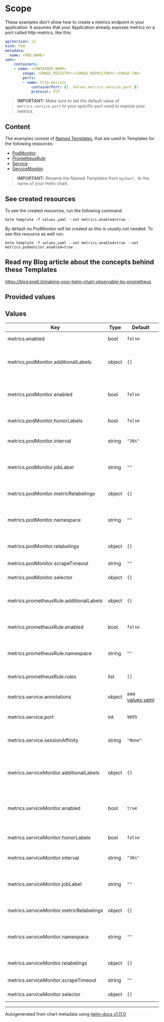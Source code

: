 # Scope

These examples don't show how to create a metrics endpoint in your application. It assumes that your Application already exposes metrics on a port called http-metrics, like this:

```yaml
apiVersion: v1
kind: Pod
metadata:
  name: <POD_NAME>
spec:
    containers:
    - name: <CONTAINER_NAME>
        image: <IMAGE_REGISTRY>/<IMAGE_REPOSITORY>:<IMAGE:TAG>
        ports:
        - name: http-metrics
            containerPort: {{ .Values.metrics.service.port }}
            protocol: TCP
```

> **IMPORTANT:** Make sure to set the default value of `metrics.service.port` to your specific port used to expose your metrics.

## Content

The examples consist of [Named Templates](./templates/_helpers.tpl), that are used in Templates for the following resources:

- [PodMonitor](./templates/metrics/podmonitor.yaml)
- [PrometheusRule](./templates/metrics/prometheusrule.yaml)
- [Service](./templates/metrics/service.yaml)
- [ServiceMonitor](./templates/metrics/servicemonitor.yaml)

> **IMPORTANT:** Rename the Named Templates from `mychart.` to the name of your Helm chart.

## See created resources

To see the created resources, run the following command:

```
helm template -f values.yaml --set metrics.enabled=true .
```

By default no PodMonitor will be created as this is usually not needed. To see this resource as well run:

```
helm template -f values.yaml --set metrics.enabled=true --set metrics.podmonitor.enabled=true .
```

## Read my Blog article about the concepts behind these Templates

https://blog.knell.it/making-your-helm-chart-observable-by-prometheus

## Provided values

## Values

| Key                                      | Type   | Default                          | Description                                                                                |
| ---------------------------------------- | ------ | -------------------------------- | ------------------------------------------------------------------------------------------ |
| metrics.enabled                          | bool   | `false`                          | enable the Prometheus                                                                      |
| metrics.podMonitor.additionalLabels      | object | `{}`                             | Additional labels that can be used so ServiceMonitor will be discovered by Prometheus      |
| metrics.podMonitor.enabled               | bool   | `false`                          | Create PodMonitor Resource for scraping metrics using Prometheus Operator                  |
| metrics.podMonitor.honorLabels           | bool   | `false`                          | Specify honorLabels parameter to add the scrape endpoint                                   |
| metrics.podMonitor.interval              | string | `"30s"`                          | Interval at which metrics should be scraped.                                               |
| metrics.podMonitor.jobLabel              | string | `""`                             | The name of the label on the target service to use as the job name in Prometheus           |
| metrics.podMonitor.metricRelabelings     | object | `{}`                             | MetricRelabelConfigs to apply to samples before ingestion                                  |
| metrics.podMonitor.namespace             | string | `""`                             | Namespace for the ServiceMonitor Resource (defaults to the Release Namespace)              |
| metrics.podMonitor.relabelings           | object | `{}`                             | RelabelConfigs to apply to samples before scraping                                         |
| metrics.podMonitor.scrapeTimeout         | string | `""`                             | Timeout after which the scrape is ended                                                    |
| metrics.podMonitor.selector              | object | `{}`                             | Prometheus instance selector labels                                                        |
| metrics.prometheusRule.additionalLabels  | object | `{}`                             | Additional labels that can be used so PrometheusRule will be discovered by Prometheus      |
| metrics.prometheusRule.enabled           | bool   | `false`                          | Create a PrometheusRule for Prometheus Operator                                            |
| metrics.prometheusRule.namespace         | string | `""`                             | Namespace for the PrometheusRule Resource (defaults to the Release Namespace)              |
| metrics.prometheusRule.rules             | list   | `[]`                             | PrometheusRule definitions                                                                 |
| metrics.service.annotations              | object | see [values.yaml](./values.yaml) | Annotations for Prometheus to auto-discover the metrics endpoint                           |
| metrics.service.port                     | int    | `9095`                           | Prometheus Exporter service port                                                           |
| metrics.service.sessionAffinity          | string | `"None"`                         | Control where client requests go, to the same pod or round-robin. Values: ClientIP or None |
| metrics.serviceMonitor.additionalLabels  | object | `{}`                             | Additional labels that can be used so ServiceMonitor will be discovered by Prometheus      |
| metrics.serviceMonitor.enabled           | bool   | `true`                           | Create ServiceMonitor Resource for scraping metrics using Prometheus Operator              |
| metrics.serviceMonitor.honorLabels       | bool   | `false`                          | Specify honorLabels parameter to add the scrape endpoint                                   |
| metrics.serviceMonitor.interval          | string | `"30s"`                          | Interval at which metrics should be scraped.                                               |
| metrics.serviceMonitor.jobLabel          | string | `""`                             | The name of the label on the target service to use as the job name in Prometheus           |
| metrics.serviceMonitor.metricRelabelings | object | `{}`                             | MetricRelabelConfigs to apply to samples before ingestion                                  |
| metrics.serviceMonitor.namespace         | string | `""`                             | Namespace for the ServiceMonitor Resource (defaults to the Release Namespace)              |
| metrics.serviceMonitor.relabelings       | object | `{}`                             | RelabelConfigs to apply to samples before scraping                                         |
| metrics.serviceMonitor.scrapeTimeout     | string | `""`                             | Timeout after which the scrape is ended                                                    |
| metrics.serviceMonitor.selector          | object | `{}`                             | Prometheus instance selector labels                                                        |

---

Autogenerated from chart metadata using [helm-docs v1.11.0](https://github.com/norwoodj/helm-docs/releases/v1.11.0)
